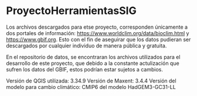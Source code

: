 # ProyectoHerramientasSIG

Los archivos descargados para etse proyecto, corresponden únicamente a dos portales de información: https://www.worldclim.org/data/bioclim.html y https://www.gbif.org. Esto con el fin de aseguirar que los datos pudieran ser descargados por cualquier individuo de manera pública y gratuita. 

En el repositorio de datos, se encontraran los archivos utilizados para el desarrollo de este proyecto, que debido a la constante actulización que sufren los datos del GBIF, estos podrían estar sujetos a cambios. 

Versión de QGIS utilizada: 3.34.9
Versión de Maxent: 3.4.4
Versión del modelo para cambio climático: CMIP6 del modelo HadGEM3-GC31-LL
